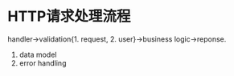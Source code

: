 # HTTP请求处理流程

handler->validation{1. request, 2. user}->business logic->reponse.
1. data model
2. error handling

